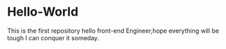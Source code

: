 # Hello-World
This is the first repository
hello front-end Engineer,hope everything will be tough I can conquer it someday.
